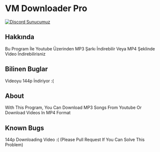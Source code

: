 # VM Downloader Pro
[![Discord Sunucumuz](https://img.shields.io/discord/794250521250496544)](https://discord.gg/kPTQk5RxrJ)

## Hakkında
Bu Program İle Youtube Üzerinden MP3 Şarkı İndirebilir Veya MP4 Şeklinde Video İndirebilirisniz

## Bilinen Buglar
Videoyu 144p İndiriyor :(

## About
With This Program, You Can Download MP3 Songs From Youtube Or Download Videos In MP4 Format

## Known Bugs

144p Downloading Video :( (Please Pull Request If You Can Solve This Problem)




